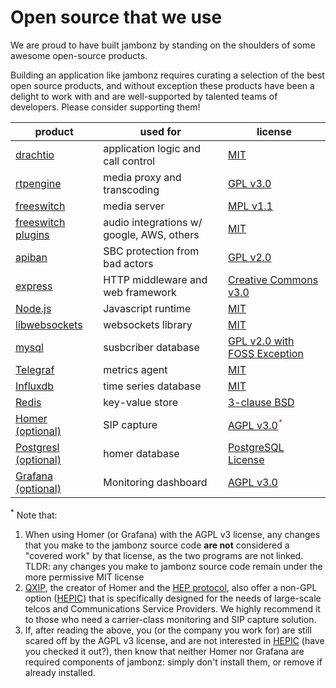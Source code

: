 # Open source that we use

We are proud to have built jambonz by standing on the shoulders of some awesome open-source products. 

Building an application like jambonz requires curating a selection of the best open source products, and without exception these products have been a delight to work with and are well-supported by talented teams of developers. Please consider supporting them!

| product        | used for | license  |
| ------------- |-------------| -----|
| <a href="https://drachtio.org" target="_blank">drachtio</a> | application logic and call control | <a href="https://github.com/drachtio/drachtio-srf/blob/master/LICENSE" target="_blank">MIT</a> |
| <a href="https://github.com/sipwise/rtpengine" target="_blank">rtpengine</a> | media proxy and transcoding | <a href="https://www.gnu.org/licenses/quick-guide-gplv3.html" target="_blank">GPL v3.0</a> |
| <a href="https://github.com/signalwire/freeswitch" target="_blank">freeswitch</a> | media server | <a href="https://github.com/signalwire/freeswitch/blob/master/LICENSE" target="_blank">MPL v1.1</a> |
| <a href ="https://github.com/drachtio/drachtio-freeswitch-modules" target="_blank">freeswitch plugins</a> | audio integrations w/ google, AWS, others| <a href="https://github.com/drachtio/drachtio-freeswitch-modules/blob/master/LICENSE" target="_blank">MIT</a> |
| <a href="https://www.apiban.org/" target="_blank">apiban</a> | SBC protection from bad actors |<a href="https://www.gnu.org/licenses/old-licenses/gpl-2.0.html" target="_blank">GPL v2.0</a>  |
| <a href="https://expressjs.com/" target="_blank">express</a> | HTTP middleware and web framework |<a href="https://github.com/expressjs/expressjs.com/blob/gh-pages/LICENSE.md" target="_blank">Creative Commons v3.0</a>  |
| <a href="https://nodejs.org/" target="_blank">Node.js</a> | Javascript runtime |<a href="https://github.com/nodejs/node/blob/master/LICENSE" target="_blank">MIT</a>  |
| <a href="https://libwebsockets.org/" target="_blank">libwebsockets</a> | websockets library |<a href="https://github.com/warmcat/libwebsockets/blob/main/LICENSE" target="_blank">MIT</a>  |
| <a href="https://www.mysql.com/" target="_blank">mysql</a> | susbcriber database |<a href=" http://oss.oracle.com/licenses/universal-foss-exception" target="_blank">GPL v2.0 with FOSS Exception</a>  |
| <a href="https://github.com/influxdata/telegraf" target="_blank">Telegraf</a> | metrics agent | <a href="https://github.com/influxdata/telegraf/blob/master/LICENSE" target="_blank">MIT</a> |
| <a href="https://github.com/influxdata/influxdb" target="_blank">Influxdb</a> | time series database | <a href="https://github.com/influxdata/influxdb/blob/master/LICENSE" target="_blank">MIT</a> |
| <a href="https://redis.io/" target="_blank">Redis</a> | key-value store | <a href="https://redis.io/topics/license" target="_blank">3-clause BSD</a> |
| <a href="https://github.com/sipcapture" target="_blank">Homer (optional)</a> | SIP capture | <a href="https://github.com/sipcapture/homer/blob/homer7/LICENSE" target="_blank">AGPL v3.0</a><span style="vertical-align: super; color: #da1c5c; font-size: 80%">*</span> |
| <a href="https://www.postgresql.org" target="_blank">Postgresl (optional)</a> | homer database | <a href="https://www.postgresql.org/about/licence/" target="_blank">PostgreSQL License</a> |
| <a href="https://grafana.com/" target="_blank">Grafana (optional)</a> | Monitoring dashboard | <a href="https://github.com/grafana/grafana/blob/main/LICENSE" target="_blank">AGPL v3.0</a> |

<span class="mxs"><sup>*</sup> Note that:</span>

<ol class="mxs">
  <li>When using Homer (or Grafana) with the AGPL v3 license, any changes that you make to the jambonz source code <strong>are not</strong> considered a "covered work" by that license, as the two programs are not linked.<br/>TLDR: any changes you make to jambonz source code remain under the more permissive MIT license</li>
  <li><a href="https://qxip.net/" target="_blank">QXIP</a>, the creator of Homer and the <a href="https://github.com/sipcapture/HEP" target="_blank">HEP protocol</a>, also offer a non-GPL option (<a href="https://hepic.tel" target="_blank">HEPIC</a>) that is specifically designed for the needs of large-scale telcos and Communications Service Providers.  We highly recommend it to those who need a carrier-class monitoring and SIP capture solution.</li>
  <li>If, after reading the above, you (or the company you work for) are still scared off by the AGPL v3 license, and are not interested in <a href="https://hepic.tel" target="_blank">HEPIC</a> (have you checked it out?), then know that neither Homer nor Grafana are required components of jambonz: simply don't install them, or remove if already installed.</li>
</ol>